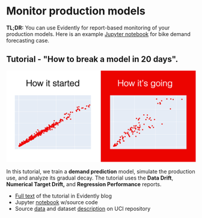 # Monitor production models

**TL;DR:** You can use Evidently for report-based monitoring of your production models. Here is an example [Jupyter notebook](https://github.com/evidentlyai/evidently/blob/main/evidently/tutorials/bicycle\_demand\_monitoring\_tutorial.ipynb) for bike demand forecasting case.

## Tutorial - "How to break a model in 20 days".

![](../../.gitbook/assets/image.png)

In this tutorial, we train a **demand prediction** model, simulate the production use, and analyze its gradual decay. The tutorial uses the **Data Drift**, **Numerical Target Drift,** and **Regression Performance** reports.

* [Full text](https://evidentlyai.com/blog/tutorial-1-model-analytics-in-production) of the tutorial in Evidently blog
* Jupyter [notebook](https://github.com/evidentlyai/evidently/blob/main/evidently/tutorials/bicycle\_demand\_monitoring\_tutorial.ipynb) w/source code
* Source [data](https://archive.ics.uci.edu/ml/machine-learning-databases/00275/) and dataset [description](https://archive.ics.uci.edu/ml/datasets/bike+sharing+dataset#) on UCI repository&#x20;
